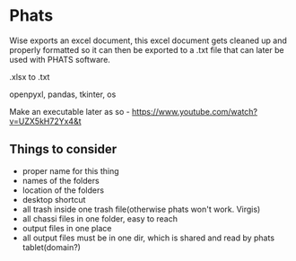 # Phats

Wise exports an excel document, this excel document gets cleaned up and properly formatted so it can then be exported to a .txt file that can later be used with PHATS software.

.xlsx to .txt

openpyxl, pandas, tkinter, os

Make an executable later as so - https://www.youtube.com/watch?v=UZX5kH72Yx4&t

## Things to consider
- proper name for this thing
- names of the folders
- location of the folders
- desktop shortcut
- all trash inside one trash file(otherwise phats won't work. Virgis)
- all chassi files in one folder, easy to reach
- output files in one place
- all output files must be in one dir, which is shared and read by phats tablet(domain?)
